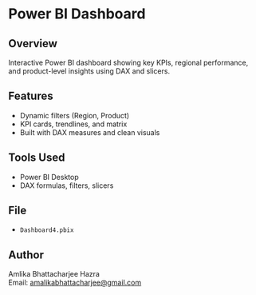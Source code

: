 # Power BI Dashboard

## Overview
Interactive Power BI dashboard showing key KPIs, regional performance, and product-level insights using DAX and slicers.

## Features
- Dynamic filters (Region, Product)
- KPI cards, trendlines, and matrix
- Built with DAX measures and clean visuals

## Tools Used
- Power BI Desktop
- DAX formulas, filters, slicers

## File
- `Dashboard4.pbix`

## Author
Amlika Bhattacharjee Hazra  
Email: amalikabhattacharjee@gmail.com
